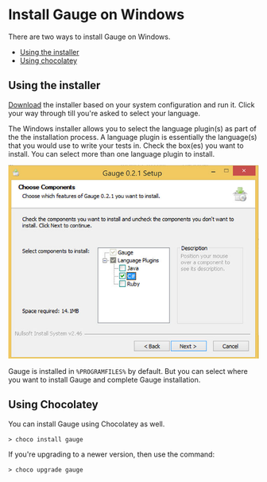 # Install Gauge on Windows
There are two ways to install Gauge on Windows.

* [Using the installer](#1-using-installer)
* [Using chocolatey](#2-using-chocolatey)

## Using the installer

[Download](http://getgauge.io/get-started) the installer based on your system configuration and run it. Click your way through till you're asked to select your language.

The Windows installer allows you to select the language plugin(s) as part of the the installation process. A language plugin is essentially the language(s) that you would use to write your tests in. Check the box(es) you want to install. You can select more than one language plugin to install.

![Select language runner](images/install-lang-runner.jpg)

Gauge is installed in `%PROGRAMFILES%` by default. But you can select where you want to install Gauge and complete Gauge installation.

## Using Chocolatey
You can install Gauge using Chocolatey as well.

```
> choco install gauge

```

If you're upgrading to a newer version, then use the command:

```
> choco upgrade gauge

```
